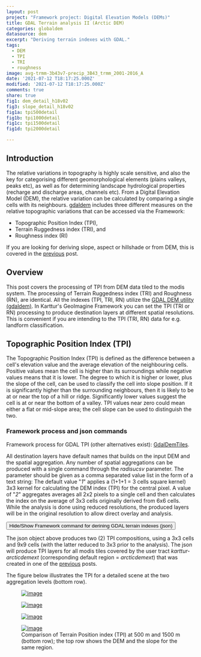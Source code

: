 ```yaml
---
layout: post
project: "Framework project: Digital Elevation Models (DEMs)"
title: GDAL Terrain analysis II (Arctic DEM)
categories: globaldem
datasource: dem
excerpt: "Deriving terrain indexes with GDAL."
tags:
  - DEM
  - TPI
  - TRI
  - roughness
image: avg-trmm-3b43v7-precip_3B43_trmm_2001-2016_A
date: '2021-07-12 T18:17:25.000Z'
modified: '2021-07-12 T18:17:25.000Z'
comments: true
share: true
fig1: dem_detail_h18v02
fig3: slope_detail_h18v02
fig1a: tpi500detail
fig1b: tpi1000detail
fig1c: tpi1500detail
fig1d: tpi2000detail

---
```

<script src="https://karttur.github.io/common/assets/js/karttur/togglediv.js"></script>

## Introduction

The relative variations in topography is highly scale sensitive, and also the key for categorising different geomorphological elements (plains valleys, peaks etc), as well as for determining landscape hydrological properties (recharge and discharge areas, channels etc). From a Digital Elevation Model (DEM), the relative variation can be calculated by comparing a single cells with its neighbours. [gdaldem](https://gdal.org/programs/gdaldem.html) includes three different measures on the relative topographic variations that can be accessed via the Framework:

- Topographic Position Index (TPI),
- Terrain Ruggedness index (TRI), and
- Roughness index (RI)

If you are looking for deriving slope, aspect or hillshade or from DEM, this is covered in the [previous](../demproj-ArcticDemSlopeAspect/) post.

## Overview

This post covers the processing of TPI from DEM data tiled to the modis system. The processing of Terrain Ruggedness index (TRI) and Roughness (RN), are identical. All the indexes (TPI, TRI, RN) utilize the [GDAL DEM utility (gdaldem)](https://www.gdal.org/gdaldem.html). In Karttur's GeoImagine Framework you can set the TPI (TRI or RN) processing to produce destination layers at different spatial resolutions. This is convenient if you are intending to the TPI (TRI, RN) data for e.g. landform classification.

## Topographic Position Index (TPI)

The Topographic Position Index (TPI) is defined as the difference between a cell's elevation value and the average elevation of the neighbouring cells.
Positive values mean the cell is higher than its surroundings while negative values means that it is lower. The degree to which it is higher or lower, plus the slope of the cell, can be used to classify the cell
into slope position. If it is significantly higher
than the surrounding neighbours, then it is likely
to be at or near the top of a hill or ridge.  Significantly lower values suggest the cell is at or near the bottom of a valley.  TPI values near zero could
mean either a flat or mid-slope area; the
cell slope can be used to distinguish the two.

### Framework process and json commands

Framework process for GDAL TPI (other alternatives exist): [<span class='process'>GdalDemTiles</span>](https://karttur.github.io/geoimagine03-docs-procpack/subprocess/subprocid-GdalDemTiles/).

All destination layers have default names that builds on the input DEM and the spatial aggregation. Any number of spatial aggregations can be produced with a single command through the _radisucsv_ parameter. The parameter should be given as a comma separated value list in the form of a text string: The default value "_1_" applies a (1+1+1 = 3 cells square kernel) 3x3 kernel for calculating the DEM index (TPI) for the central pixel. A value of "_2_" aggregates averages all 2x2 pixels to a single cell and then calculates the index on the average of 3x3 cells originally derived from 6x6 cells. While the analysis is done using reduced resolutions, the produced layers will be in the original resolution to allow direct overlay and analysis.

<button id= "toggleaspect" onclick="hiddencode('codediv')">Hide/Show Framework command for derining GDAL terrain indexes (json)</button>
<div id="codediv" style="display:none">
{% capture text-capture %}
{% raw %}
```
"userproject": {
	"userid": "karttur",
	"projectid": "karttur-arcticdemext",
	"tractid": "karttur-arcticdemext",
	"siteid": "*",
	"plotid": "*",
	"system": "modis"
},
"period": {
	"timestep": "static"
},
"process": [
	{
		"processid": "GdalDemTiles",
		"version": "1.3",
		"overwrite": false,
		"parameters": {
			"mode": "TPI",
			"mosaic": true,
			"radiuscsv" : "1,3"
		},
		"srcpath": {
			"volume": "Ancillary",
			"hdr": "tif"
		},
		"dstpath": {
			"volume": "Ancillary",
			"hdr": "tif"
		},
		"srccomp": [
		"dem500": {
			"source": "NGA-NSF",
			"product": "arcticdem",
			"content": "dem",
			"layerid": "dem500",
			"prefix": "dem500",
			"suffix": "v30"
			}
		],
		"dstcopy": [
			{
				"dem500": {
					"layerid": "auto",
					"prefix": "auto",
					"suffix": "auto",
					"dataunit": "auto"
				}
			}
		]
	}
]
}
```
{% endraw %}
{% endcapture %}
{% include widgets/toggle-code.html  toggle-text=text-capture  %}
</div>

The json object above produces two (2) TPI compositions, using a 3x3 cells and 9x9 cells (with the latter reduced to 3x3 prior to the analysis). The json will produce TPI layers for all modis tiles covered by the user tract _karttur-arcticdemext_ (corresponding default region = _arcticdemext_) that was created in one of the [previous](../demproj-ArcticDem/) posts.

The figure below illustrates the TPI for a detailed scene at the two aggregation levels (bottom row).

<figure class="half">

<a href="{{ site.commonurl }}/images/{{ site.data.images[page.fig1].file }}"><img src="{{ site.commonurl }}/images/{{ site.data.images[page.fig1].file }}" alt="image"></a>

<a href="{{ site.commonurl }}/images/{{ site.data.images[page.fig3].file }}">
<img src="{{ site.commonurl }}/images/{{ site.data.images[page.fig3].file }}" alt="image"></a>

<a href="../../images/{{ site.data.images[page.fig1a].file }}"><img src="{{ site.commonurl }}/images/{{ site.data.images[page.fig1a].file }}" alt="image"></a>

<a href="{{ site.commonurl }}/images/{{ site.data.images[page.fig1c].file }}">
<img src="{{ site.commonurl }}/images/{{ site.data.images[page.fig1c].file }}" alt="image"></a>

<figcaption>Comparison of Terrain Position index (TPI) at  500 m and 1500 m (bottom row); the top row shows the DEM and the slope for the same region.</figcaption>
</figure>
